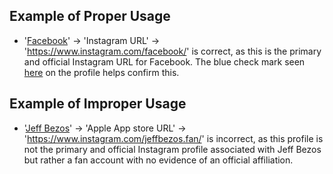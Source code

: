 ## Example of Proper Usage
* '[Facebook](https://golden.com/wiki/Facebook_(platform)-3R5)' -> 'Instagram URL' -> 'https://www.instagram.com/facebook/' is correct, as this is the primary and official Instagram URL for Facebook. The blue check mark seen [here](https://jmp.sh/ypvtVEg+/Screen+Shot+2022-07-26+at+3.30.21+PM.png) on the profile helps confirm this.

## Example of Improper Usage
*  '[Jeff Bezos](https://golden.com/wiki/Snapchat-6VVKYW)' -> 'Apple App store URL' -> 'https://www.instagram.com/jeffbezos.fan/' is incorrect, as this profile is not the primary and official Instagram profile associated with Jeff Bezos but rather a fan account with no evidence of an official affiliation.